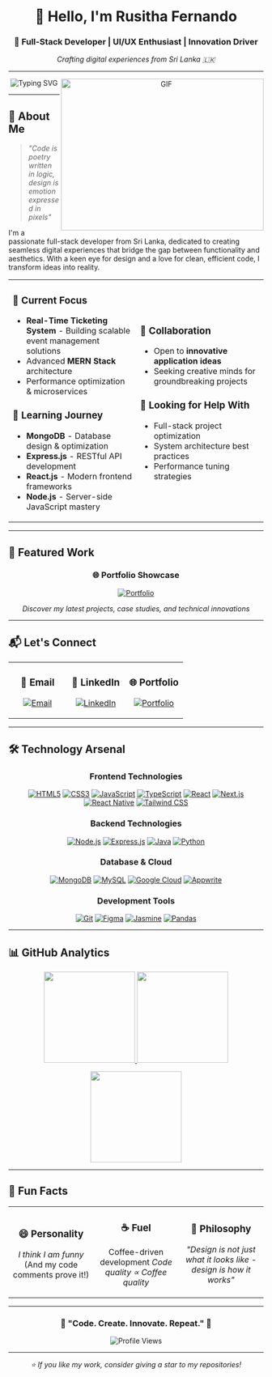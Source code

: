<div align="center">

# 👋 Hello, I'm **Rusitha Fernando**
### 🚀 Full-Stack Developer | UI/UX Enthusiast | Innovation Driver
*Crafting digital experiences from Sri Lanka 🇱🇰*

---

<img src="https://readme-typing-svg.herokuapp.com?font=Fira+Code&size=22&duration=3000&pause=1000&color=6366F1&center=true&vCenter=true&width=435&lines=Full-Stack+Developer;MERN+Stack+Specialist;UI%2FUX+Enthusiast;Problem+Solver;Innovation+Driver" alt="Typing SVG" />
<a target="_blank" align="center">
  <img align="right" top="500" height="300" width="400" alt="GIF" src="https://media.giphy.com/media/SWoSkN6DxTszqIKEqv/giphy.gif">
</a>
</div>

---

## 🌟 **About Me**

> *"Code is poetry written in logic, design is emotion expressed in pixels"*

I'm a passionate full-stack developer from Sri Lanka, dedicated to creating seamless digital experiences that bridge the gap between functionality and aesthetics. With a keen eye for design and a love for clean, efficient code, I transform ideas into reality.

<table>
<tr>
<td width="50%">


### 🔭 **Current Focus**
- **Real-Time Ticketing System** - Building scalable event management solutions
- Advanced **MERN Stack** architecture
- Performance optimization & microservices

### 🌱 **Learning Journey**
- **MongoDB** - Database design & optimization
- **Express.js** - RESTful API development  
- **React.js** - Modern frontend frameworks
- **Node.js** - Server-side JavaScript mastery

</td>
<td width="50%">

### 👯 **Collaboration**
- Open to **innovative application ideas**
- Seeking creative minds for groundbreaking projects

### 🤝 **Looking for Help With**
- Full-stack project optimization
- System architecture best practices
- Performance tuning strategies

</td>
</tr>
</table>

---

## 🎨 **Featured Work**

<div align="center">

### 🌐 **Portfolio Showcase**
[![Portfolio](https://img.shields.io/badge/🚀_Explore_My_Work-6366F1?style=for-the-badge&logo=vercel&logoColor=white)](https://rusitha-fernando-portfolio.vercel.app/)

*Discover my latest projects, case studies, and technical innovations*

</div>

---

## 📬 **Let's Connect**

<div align="center">

<table>
<tr>
<td align="center" width="33%">

### 💌 **Email**
[![Email](https://img.shields.io/badge/rusifernandz20@gmail.com-EA4335?style=for-the-badge&logo=gmail&logoColor=white)](mailto:rusifernandz20@gmail.com)

</td>
<td align="center" width="33%">

### 💼 **LinkedIn**
[![LinkedIn](https://img.shields.io/badge/Rusitha_Fernando-0A66C2?style=for-the-badge&logo=linkedin&logoColor=white)](https://linkedin.com/in/rusitha-fernando)

</td>
<td align="center" width="33%">

### 🌐 **Portfolio**
[![Portfolio](https://img.shields.io/badge/View_Portfolio-6366F1?style=for-the-badge&logo=vercel&logoColor=white)](https://rusitha-fernando-portfolio.vercel.app/)

</td>
</tr>
</table>

</div>

---

## 🛠️ **Technology Arsenal**

<div align="center">

### **Frontend Technologies**
[![HTML5](https://img.shields.io/badge/HTML5-E34F26?style=for-the-badge&logo=html5&logoColor=white)](https://www.w3.org/html/)
[![CSS3](https://img.shields.io/badge/CSS3-1572B6?style=for-the-badge&logo=css3&logoColor=white)](https://www.w3schools.com/css/)
[![JavaScript](https://img.shields.io/badge/JavaScript-F7DF1E?style=for-the-badge&logo=javascript&logoColor=black)](https://developer.mozilla.org/en-US/docs/Web/JavaScript)
[![TypeScript](https://img.shields.io/badge/TypeScript-3178C6?style=for-the-badge&logo=typescript&logoColor=white)](https://www.typescriptlang.org/)
[![React](https://img.shields.io/badge/React-61DAFB?style=for-the-badge&logo=react&logoColor=black)](https://reactjs.org/)
[![Next.js](https://img.shields.io/badge/Next.js-000000?style=for-the-badge&logo=nextdotjs&logoColor=white)](https://nextjs.org/)
[![React Native](https://img.shields.io/badge/React_Native-61DAFB?style=for-the-badge&logo=react&logoColor=black)](https://reactnative.dev/)
[![Tailwind CSS](https://img.shields.io/badge/Tailwind_CSS-06B6D4?style=for-the-badge&logo=tailwindcss&logoColor=white)](https://tailwindcss.com/)

### **Backend Technologies**
[![Node.js](https://img.shields.io/badge/Node.js-339933?style=for-the-badge&logo=nodedotjs&logoColor=white)](https://nodejs.org)
[![Express.js](https://img.shields.io/badge/Express.js-000000?style=for-the-badge&logo=express&logoColor=white)](https://expressjs.com)
[![Java](https://img.shields.io/badge/Java-ED8B00?style=for-the-badge&logo=openjdk&logoColor=white)](https://www.java.com)
[![Python](https://img.shields.io/badge/Python-3776AB?style=for-the-badge&logo=python&logoColor=white)](https://www.python.org)

### **Database & Cloud**
[![MongoDB](https://img.shields.io/badge/MongoDB-47A248?style=for-the-badge&logo=mongodb&logoColor=white)](https://www.mongodb.com/)
[![MySQL](https://img.shields.io/badge/MySQL-4479A1?style=for-the-badge&logo=mysql&logoColor=white)](https://www.mysql.com/)
[![Google Cloud](https://img.shields.io/badge/Google_Cloud-4285F4?style=for-the-badge&logo=googlecloud&logoColor=white)](https://cloud.google.com)
[![Appwrite](https://img.shields.io/badge/Appwrite-FD366E?style=for-the-badge&logo=appwrite&logoColor=white)](https://appwrite.io)

### **Development Tools**
[![Git](https://img.shields.io/badge/Git-F05032?style=for-the-badge&logo=git&logoColor=white)](https://git-scm.com/)
[![Figma](https://img.shields.io/badge/Figma-F24E1E?style=for-the-badge&logo=figma&logoColor=white)](https://www.figma.com/)
[![Jasmine](https://img.shields.io/badge/Jasmine-8A4182?style=for-the-badge&logo=jasmine&logoColor=white)](https://jasmine.github.io/)
[![Pandas](https://img.shields.io/badge/Pandas-150458?style=for-the-badge&logo=pandas&logoColor=white)](https://pandas.pydata.org/)

</div>

---

## 📊 **GitHub Analytics**

<p align="center">
  <a href="https://github.com/rusithafdo">
    <img height="180em" src="https://github-readme-stats.vercel.app/api?username=rusithafdo&show_icons=true&theme=algolia&include_all_commits=true&count_private=true"/>
    <img height="180em" src="https://github-readme-stats.vercel.app/api/top-langs/?username=rusithafdo&layout=compact&langs_count=8&theme=algolia"/>
  </a>
</p>

<p align="center">
  <img height="180em" src="https://streak-stats.vercel.app/?user=rusithafdo&theme=algolia&hide_border=true"/>
</p>

---

## 🎯 **Fun Facts**

<div align="center">

<table>
<tr>
<td align="center" width="33%">

### 😄 **Personality**
*I think I am funny*
(And my code comments prove it!)

</td>
<td align="center" width="33%">

### ☕ **Fuel**
Coffee-driven development
*Code quality ∝ Coffee quality*

</td>
<td align="center" width="33%">

### 🎨 **Philosophy**
*"Design is not just what it looks like - design is how it works"*

</td>
</tr>
</table>

</div>

---

<div align="center">

### 🌟 **"Code. Create. Innovate. Repeat."** 🌟

<img src="https://komarev.com/ghpvc/?username=rusithafdo&label=Profile%20Views&color=6366F1&style=for-the-badge" alt="Profile Views" />

---

*⭐ If you like my work, consider giving a star to my repositories!*

</div>
